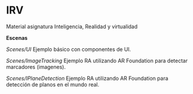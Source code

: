 # IRV
Material asignatura Inteligencia, Realidad y virtualidad


**Escenas**


_Scenes/UI_
Ejemplo básico con componentes de UI. 

_Scenes/ImageTracking_
Ejemplo RA utilizando AR Foundation para detectar marcadores (imagenes). 

_Scenes/IPlaneDetection_
Ejemplo RA utilizando AR Foundation para detección de planos en el mundo real. 
